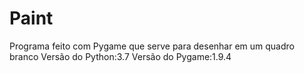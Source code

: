 # Paint
Programa feito com Pygame que serve para desenhar em um quadro branco
Versão do Python:3.7
Versão do Pygame:1.9.4

